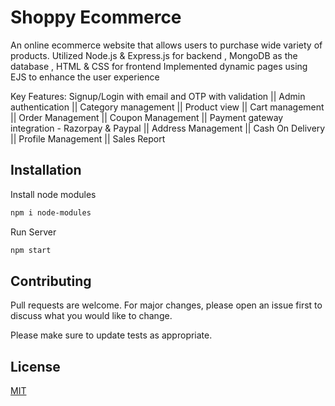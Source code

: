 # Shoppy Ecommerce

An online ecommerce website that allows users to purchase wide variety of products.
Utilized Node.js & Express.js for backend , MongoDB as the database , HTML & CSS for frontend
Implemented dynamic pages using EJS to enhance the user experience

Key Features:
Signup/Login with email and OTP with validation || 
Admin authentication || 
Category management || 
Product view || 
Cart management || 
Order Management || 
Coupon Management || 
Payment gateway integration - Razorpay & Paypal || 
Address Management || 
Cash On Delivery || 
Profile Management || 
Sales Report

## Installation


Install node modules
```bash
npm i node-modules
```
Run Server
```bash
npm start
```



## Contributing

Pull requests are welcome. For major changes, please open an issue first
to discuss what you would like to change.

Please make sure to update tests as appropriate.

## License

[MIT](https://choosealicense.com/licenses/mit/)
